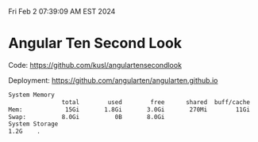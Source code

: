 Fri Feb  2 07:39:09 AM EST 2024

# Angular Ten Second Look

Code: https://github.com/kusl/angulartensecondlook

Deployment: https://github.com/angularten/angularten.github.io

```bash
System Memory
               total        used        free      shared  buff/cache   available
Mem:            15Gi       1.8Gi       3.0Gi       270Mi        11Gi        13Gi
Swap:          8.0Gi          0B       8.0Gi
System Storage
1.2G	.
